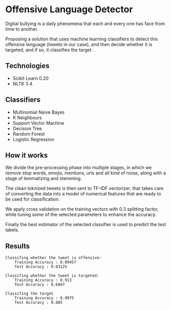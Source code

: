 # Offensive Language Detector
Digital bullying is a daily phenomena that each and every one has face from time to another.

Proposing a solution that uses machine learning classifiers to detect this offensive language (tweets in our case), and then decide whether it is targeted, and if so, it classifies the target.

## Technologies
- Scikit Learn 0.20
- NLTK 3.4

## Classifiers
- Multinomial Naive Bayes
- K Neighbours
- Support Vector Machine
- Decision Tree
- Random Forest
- Logistic Regression

## How it works
We divide the pre-processing phase into multiple stages, in which we remove stop words, emojis, mentions, urls and all kind of noise, along with a stage of lemmatizing and stemming.

The clean toknized tweets is then sent to TF-IDF vectorizer, that takes care of converting the data into a model of numerical features that are ready to be used for classification.

We apply cross validation on the training vectors with 0.3 splitting factor, while tuning some of the selected parameters to enhance the accuracy.

Finally the best estimator of the selected classifier is used to predict the test labels.

## Results
	Classifing whether the tweet is offensive:
    	Training Accuracy : 0.89457
        Test Accuracy : 0.83125
        
    Classifing whether the tweet is targeted:
    	Training Accuracy : 0.913
        Test Accuracy : 0.6947
        
    Classifing the target
    	Training Accuracy : 0.9975
        Test Accuracy : 0.805
